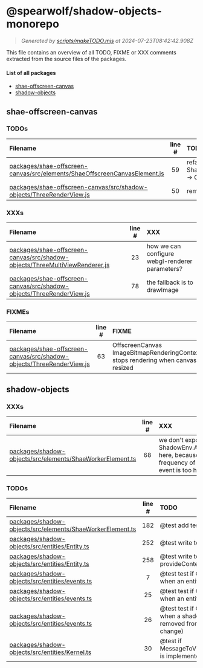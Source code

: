 
# @spearwolf/shadow-objects-monorepo

> _Generated by [scripts/makeTODO.mjs](scripts/makeTODO.mjs) at 2024-07-23T08:42:42.908Z_

This file contains an overview of all TODO, FIXME or XXX comments extracted from the source files of the packages.

#### List of all packages

- [shae-offscreen-canvas](#shae-offscreen-canvas)
- [shadow-objects](#shadow-objects)


## shae-offscreen-canvas

### TODOs
| Filename | line # | TODO |
|:------|:------:|:------|
| [packages/shae-offscreen-canvas/src/elements/ShaeOffscreenCanvasElement.js](packages/shae-offscreen-canvas/src/elements/ShaeOffscreenCanvasElement.js#L59) | 59 | refactor and verify ShaeOffscreenCanvasElement -> ContextLost effect |
| [packages/shae-offscreen-canvas/src/shadow-objects/ThreeRenderView.js](packages/shae-offscreen-canvas/src/shadow-objects/ThreeRenderView.js#L50) | 50 | remove me: |

### XXXs
| Filename | line # | XXX |
|:------|:------:|:------|
| [packages/shae-offscreen-canvas/src/shadow-objects/ThreeMultiViewRenderer.js](packages/shae-offscreen-canvas/src/shadow-objects/ThreeMultiViewRenderer.js#L23) | 23 | how we can configure webgl-renderer parameters? |
| [packages/shae-offscreen-canvas/src/shadow-objects/ThreeRenderView.js](packages/shae-offscreen-canvas/src/shadow-objects/ThreeRenderView.js#L78) | 78 | the fallback is to drawImage |

### FIXMEs
| Filename | line # | FIXME |
|:------|:------:|:------|
| [packages/shae-offscreen-canvas/src/shadow-objects/ThreeRenderView.js](packages/shae-offscreen-canvas/src/shadow-objects/ThreeRenderView.js#L63) | 63 | OffscreenCanvas ImageBitmapRenderingContext stops rendering when canvas resized |


## shadow-objects

### XXXs
| Filename | line # | XXX |
|:------|:------:|:------|
| [packages/shadow-objects/src/elements/ShaeWorkerElement.ts](packages/shadow-objects/src/elements/ShaeWorkerElement.ts#L68) | 68 | we don't expose ShadowEnv.AfterSync here, because the frequency of this event is too high |

### TODOs
| Filename | line # | TODO |
|:------|:------:|:------|
| [packages/shadow-objects/src/elements/ShaeWorkerElement.ts](packages/shadow-objects/src/elements/ShaeWorkerElement.ts#L182) | 182 | @test add tests for defer destroy |
| [packages/shadow-objects/src/entities/Entity.ts](packages/shadow-objects/src/entities/Entity.ts#L252) | 252 | @test write tests for useContext() |
| [packages/shadow-objects/src/entities/Entity.ts](packages/shadow-objects/src/entities/Entity.ts#L258) | 258 | @test write tests for provideContext() |
| [packages/shadow-objects/src/entities/events.ts](packages/shadow-objects/src/entities/events.ts#L7) | 7 | @test test if OnCreate is called when an entity token is changed |
| [packages/shadow-objects/src/entities/events.ts](packages/shadow-objects/src/entities/events.ts#L25) | 25 | @test test if OnDestroy is called when an entity is destroyed |
| [packages/shadow-objects/src/entities/events.ts](packages/shadow-objects/src/entities/events.ts#L26) | 26 | @test test if OnDestroy is called when a shadow-object is removed from an entity (token-change) |
| [packages/shadow-objects/src/entities/Kernel.ts](packages/shadow-objects/src/entities/Kernel.ts#L30) | 30 | @test if MessageToView#traverseChildren is implemented all the way down |

